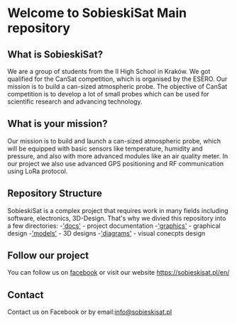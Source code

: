 # Welcome to SobieskiSat Main repository
## What is SobieskiSat?
We are a group of students from the II High School in Kraków. We got qualified for the CanSat competition, which is organised by the ESERO. Our mission is to build a can-sized atmospheric probe. The objective of CanSat competition is to develop a lot of small probes which can be used for scientific research and advancing technology.

## What is your mission?
Our mission is to build and launch a can-sized atmospheric probe, which will be equipped with basic sensors like temperature, humidity and  pressure, and also with more advanced modules like an air quality meter. In our project we also use advanced GPS positioning and RF communication using LoRa protocol.

## Repository Structure
SobieskiSat is a complex project that requires work in many fields including software, electronics, 3D-Design. That's why we divied this repository into a few directories:
  -['docs'](docs/) - project documentation
  -['graphics'](grapics/) - graphical design
  -['models'](models/) - 3D designs
  -['diagrams'](diagrams/) - visual conecpts design
  
 ## Follow our project
 You can follow us on [facebook](https://www.facebook.com/SobieskiSat/) or visit our website <https://sobieskisat.pl/en/>
 
 ## Contact
 Contact us on Facebook or by email:<info@sobieskisat.pl>
  
